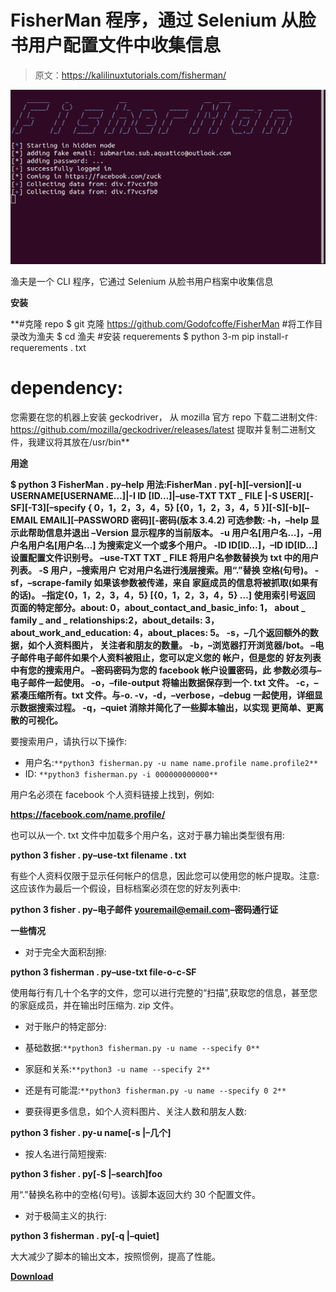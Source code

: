 # FisherMan 程序，通过 Selenium 从脸书用户配置文件中收集信息

> 原文：<https://kalilinuxtutorials.com/fisherman/>

[![Enumy : Linux Post Exploitation Privilege Escalation Enumeration](img/39b3659b564580dfa7a0b7b2c6da1392.png "Enumy : Linux Post Exploitation Privilege Escalation Enumeration")](https://1.bp.blogspot.com/-GYGGAL1ljCU/YSXDC_PdNQI/AAAAAAAAKjY/2xupSNIxKwEm5nm89HSBxs704sMUC9gOACLcBGAsYHQ/s687/template%2B%25281%2529.png)

渔夫是一个 CLI 程序，它通过 Selenium 从脸书用户档案中收集信息

**安装**

**#克隆 repo
$ git 克隆 https://github.com/Godofcoffe/FisherMan
#将工作目录改为渔夫
$ cd 渔夫
#安装 requerements
$ python 3-m pip install-r requerements . txt
# dependency:
您需要在您的机器上安装 geckodriver，
从 mozilla 官方 repo 下载二进制文件:
https://github.com/mozilla/geckodriver/releases/latest
提取并复制二进制文件，我建议将其放在/usr/bin**

**用途**

**$ python 3 FisherMan . py–help
用法:FisherMan . py[-h][–version][-u USERNAME[USERNAME…]|-I ID
[ID…]|–use-TXT TXT _ FILE |-S USER][-SF][-T3][–specify { 0，1，2，3，4，5} [{0，1，2，3，4，5 }][-S][-b][–EMAIL EMAIL][–PASSWORD 密码][-密码(版本 3.4.2)
可选参数:
-h，–help 显示此帮助信息并退出
–Version 显示程序的当前版本。
-u 用户名[用户名…]，–用户名用户名[用户名…]
为搜索定义一个或多个用户。
-ID ID[ID…]，–ID ID[ID…]
设置配置文件识别号。
–use-TXT TXT _ FILE 将用户名参数替换为
txt 中的用户列表。
-S 用户，–搜索用户
它对用户名进行浅层搜索。用“.”替换
空格(句号)。
-sf，–scrape-family 如果该参数被传递，来自
家庭成员的信息将被抓取(如果有的话)。
–指定{0，1，2，3，4，5} [{0，1，2，3，4，5} …]
使用索引号返回
页面的特定部分。about: 0，about_contact_and_basic_info: 1，
about _ family _ and _ relationships:2，about_details: 3，
about_work_and_education: 4，about_places: 5。
-s，–几个返回额外的数据，如个人资料图片，
关注者和朋友的数量。
-b，–浏览器打开浏览器/bot。
–电子邮件电子邮件如果个人资料被阻止，您可以定义您的
帐户，但是您的
好友列表中有您的搜索用户。
–密码密码为您的 facebook 帐户设置密码，此
参数必须与–电子邮件一起使用。
-o，–file-output 将输出数据保存到一个. txt 文件。
-c，–紧凑压缩所有。txt 文件。与-o.
-v，-d，–verbose，–debug
一起使用，详细显示数据搜索过程。
-q，–quiet 消除并简化了一些脚本输出，以实现
更简单、更离散的可视化。**

要搜索用户，请执行以下操作:

*   用户名:`**python3 fisherman.py -u name name.profile name.profile2**`
*   ID: `**python3 fisherman.py -i 000000000000**`

用户名必须在 facebook 个人资料链接上找到，例如:

**https://facebook.com/name.profile/**

也可以从一个. txt 文件中加载多个用户名，这对于暴力输出类型很有用:

**python 3 fisher . py–use-txt filename . txt**

有些个人资料仅限于显示任何帐户的信息，因此您可以使用您的帐户提取。注意:这应该作为最后一个假设，目标档案必须在您的好友列表中:

**python 3 fisher . py–电子邮件 youremail@email.com–密码通行证**

**一些情况**

*   对于完全大面积刮擦:

**python 3 fisherman . py–use-txt file-o-c-SF**

使用每行有几十个名字的文件，您可以进行完整的“扫描”,获取您的信息，甚至您的家庭成员，并在输出时压缩为. zip 文件。

*   对于账户的特定部分:

*   基础数据:`**python3 fisherman.py -u name --specify 0**`
*   家庭和关系:`**python3 -u name --specify 2**`
*   还是有可能混:`**python3 fisherman.py -u name --specify 0 2**`

*   要获得更多信息，如个人资料图片、关注人数和朋友人数:

**python 3 fisher . py-u name[-s |–几个]**

*   按人名进行简短搜索:

**python 3 fisher . py[-S |–search]foo**

用“.”替换名称中的空格(句号)。该脚本返回大约 30 个配置文件。

*   对于极简主义的执行:

**python 3 fisherman . py[-q |–quiet]**

大大减少了脚本的输出文本，按照惯例，提高了性能。

[**Download**](https://github.com/Godofcoffe/FisherMan)